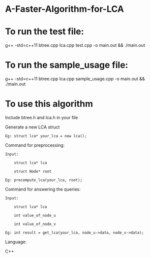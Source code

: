 # A-Faster-Algorithm-for-LCA

# To run the test file:

g++ -std=c++11 btree.cpp lca.cpp test.cpp -o main.out && ./main.out
  
# To run the sample_usage file:

g++ -std=c++11 btree.cpp lca.cpp sample_usage.cpp -o main.out && ./main.out
  
# To use this algorithm

Include btree.h and lca.h in your file

Generate a new LCA struct

    Eg: struct lca* your_lca = new lca();

Command for preprocessing:

    Input: 

        struct lca* lca

        struct Node* root

    Eg: precompute_lca(your_lca, root);

Command for answering the queries:

    Input: 

        struct lca* lca

        int value_of_node_u

        int value_of_node_v

    Eg: int result = get_lca(your_lca, node_u->data, node_v->data);
    
Language:

C++
